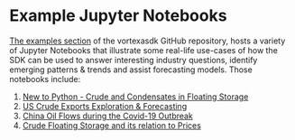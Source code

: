 # Example Jupyter Notebooks

[The examples section](https://github.com/VorTECHsa/python-sdk/tree/master/docs/examples) of the vortexasdk
GitHub repository, hosts a variety of Jupyter Notebooks that illustrate some real-life use-cases of how the
SDK can be used to answer interesting industry questions, identify emerging patterns & trends and assist
forecasting models. Those notebooks include:

1. [New to Python - Crude and Condensates in Floating Storage](https://github.com/VorTECHsa/python-sdk/blob/master/docs/examples/New%20to%20Python%20-%20Crude%20and%20condensates%20in%20China%20Floating%20storage.ipynb)
2. [US Crude Exports Exploration & Forecasting](https://github.com/VorTECHsa/python-sdk/blob/master/docs/examples/US_Crude_Exports.ipynb)
3. [China Oil Flows during the Covid-19 Outbreak](https://github.com/VorTECHsa/python-sdk/blob/master/docs/examples/China_Flows.ipynb)
4. [Crude Floating Storage and its relation to Prices](https://github.com/VorTECHsa/python-sdk/blob/master/docs/examples/Crude_Floating_Storage.ipynb)
